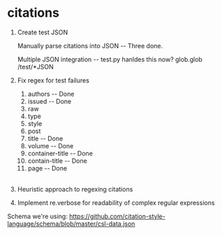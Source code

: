 citations
=========

1. Create test JSON

    Manually parse citations into JSON -- Three done.

    Multiple JSON integration -- test.py hanldes this now? glob.glob /test/*JSON

1. Fix regex for test failures

    <ol>
    <li>authors -- Done</li>
    <li>issued -- Done</li>
    <li>raw</li>
    <li>type</li>
    <li>style</li>
    <li>post</li>
    <li>title -- Done</li>
    <li>volume -- Done</li>
    <li>container-title -- Done</li>
    <li>contain-title -- Done</li>
    <li>page -- Done</li>
    </ol><br />
    
1. Heuristic approach to regexing citations

1. Implement re.verbose for readability of complex regular expressions

Schema we're using: https://github.com/citation-style-language/schema/blob/master/csl-data.json
